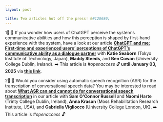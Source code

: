 ```yaml
---
layout: post

title: Two articles hot off the press! &#128680; 
---
```


&#49;&#8419; &#128214; If you wonder how users of ChatGPT perceive the system's communicative abilities and how this perception is shaped by first-hand
experience with the system, have a look at our article <a href="https://doi.org/10.1016/j.ijhcs.2024.103400" target="_blank" rel="noopener"><strong>
ChatGPT and me: First-time and experienced users’ perceptions of ChatGPT’s communicative ability as a dialogue partner</strong></a> with
<strong>Katie Seaborn</strong> (Tokyo Institute of Technology, Japan), <strong>Maddy Steeds</strong>, and 
<strong>Ben Cowan</strong> (University College Dublin, Ireland). &#10145;&#65039; This article is <em>#openaccess</em> &#128275; <strong>until January 03, 2025</strong> via <a href="https://authors.elsevier.com/a/1k5yZ3pfaRxOWi" target="_blank" rel="noopener"><strong>this link</strong></a>.

&#50;&#8419; &#128214; Would you consider using automatic speech recognition (ASR) for the transcription of conversational speech data? 
You may be interested to read about <a href="https://doi.org/10.1016/j.rmal.2024.100163" target="_blank" rel="noopener"><strong>
What ASR can and cannot do for conversational speech transcription</strong></a> in our article with
<strong>Sam O'Connor Russell</strong> and <strong>Naomi Harte</strong> (Trinty College Dublin, Ireland), <strong>Anna Krason</strong> 
(Moss Rehabilitation Research Institute, USA), and <strong>Gabriella Vigliocco</strong> (University College London, UK). &#10145;&#65039; This article is <em>#openaccess</em> &#128275;



